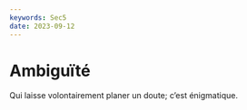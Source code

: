 ```yaml
---
keywords: Sec5
date: 2023-09-12
---
```


# Ambiguïté

Qui laisse volontairement planer un doute; c’est énigmatique.